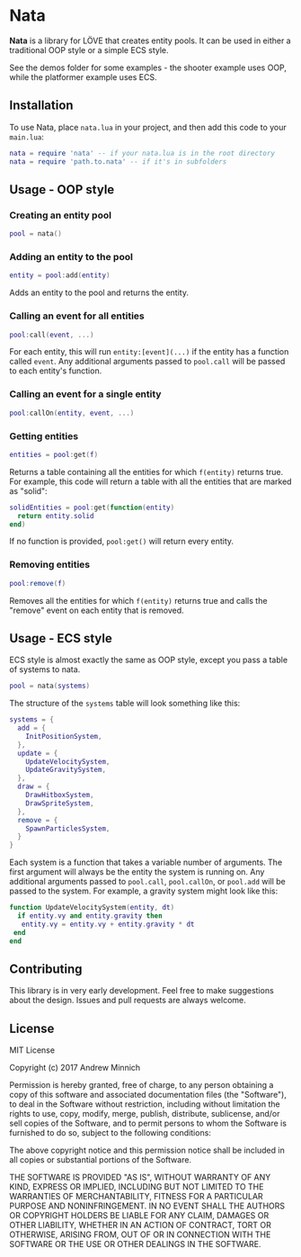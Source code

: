 # Nata
**Nata** is a library for LÖVE that creates entity pools. It can be used in either a traditional OOP style or a simple ECS style.

See the demos folder for some examples - the shooter example uses OOP, while the platformer example uses ECS.

## Installation
To use Nata, place `nata.lua` in your project, and then add this code to your `main.lua`:
```lua
nata = require 'nata' -- if your nata.lua is in the root directory
nata = require 'path.to.nata' -- if it's in subfolders
```

## Usage - OOP style

### Creating an entity pool
```lua
pool = nata()
```

### Adding an entity to the pool
```lua
entity = pool:add(entity)
```
Adds an entity to the pool and returns the entity.

### Calling an event for all entities
```lua
pool:call(event, ...)
```
For each entity, this will run `entity:[event](...)` if the entity has a function called `event`. Any additional arguments passed to `pool.call` will be passed to each entity's function.

### Calling an event for a single entity
```lua
pool:callOn(entity, event, ...)
```

### Getting entities
```lua
entities = pool:get(f)
```
Returns a table containing all the entities for which `f(entity)` returns true. For example, this code will return a table with all the entities that are marked as "solid":
```lua
solidEntities = pool:get(function(entity)
  return entity.solid
end)
```
If no function is provided, `pool:get()` will return every entity.

### Removing entities
```lua
pool:remove(f)
```
Removes all the entities for which `f(entity)` returns true and calls the "remove" event on each entity that is removed.

## Usage - ECS style
ECS style is almost exactly the same as OOP style, except you pass a table of systems to nata.
```lua
pool = nata(systems)
```
The structure of the `systems` table will look something like this:
```lua
systems = {
  add = {
    InitPositionSystem,
  },
  update = {
    UpdateVelocitySystem,
    UpdateGravitySystem,
  },
  draw = {
    DrawHitboxSystem,
    DrawSpriteSystem,
  },
  remove = {
    SpawnParticlesSystem,
  }
}
```
Each system is a function that takes a variable number of arguments. The first argument will always be the entity the system is running on. Any additional arguments passed to `pool.call`, `pool.callOn`, or `pool.add` will be passed to the system. For example, a gravity system might look like this:
```lua
function UpdateVelocitySystem(entity, dt)
  if entity.vy and entity.gravity then
   entity.vy = entity.vy + entity.gravity * dt
 end
end
```

## Contributing
This library is in very early development. Feel free to make suggestions about the design. Issues and pull requests are always welcome.

## License
MIT License

Copyright (c) 2017 Andrew Minnich

Permission is hereby granted, free of charge, to any person obtaining a copy
of this software and associated documentation files (the "Software"), to deal
in the Software without restriction, including without limitation the rights
to use, copy, modify, merge, publish, distribute, sublicense, and/or sell
copies of the Software, and to permit persons to whom the Software is
furnished to do so, subject to the following conditions:

The above copyright notice and this permission notice shall be included in all
copies or substantial portions of the Software.

THE SOFTWARE IS PROVIDED "AS IS", WITHOUT WARRANTY OF ANY KIND, EXPRESS OR
IMPLIED, INCLUDING BUT NOT LIMITED TO THE WARRANTIES OF MERCHANTABILITY,
FITNESS FOR A PARTICULAR PURPOSE AND NONINFRINGEMENT. IN NO EVENT SHALL THE
AUTHORS OR COPYRIGHT HOLDERS BE LIABLE FOR ANY CLAIM, DAMAGES OR OTHER
LIABILITY, WHETHER IN AN ACTION OF CONTRACT, TORT OR OTHERWISE, ARISING FROM,
OUT OF OR IN CONNECTION WITH THE SOFTWARE OR THE USE OR OTHER DEALINGS IN THE
SOFTWARE.